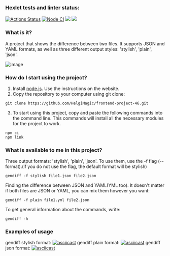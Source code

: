 ### Hexlet tests and linter status:
[![Actions Status](https://github.com/HelgiMagic/frontend-project-46/workflows/hexlet-check/badge.svg)](https://github.com/HelgiMagic/frontend-project-46/actions)
[![Node CI](https://github.com/HelgiMagic/frontend-project-46/actions/workflows/nodejs.yml/badge.svg)](https://github.com/HelgiMagic/frontend-project-46/actions/workflows/nodejs.yml)
<a href="https://codeclimate.com/github/HelgiMagic/frontend-project-46/maintainability"><img src="https://api.codeclimate.com/v1/badges/b149de33acd442d4fb8c/maintainability" /></a>
<a href="https://codeclimate.com/github/HelgiMagic/frontend-project-46/test_coverage"><img src="https://api.codeclimate.com/v1/badges/b149de33acd442d4fb8c/test_coverage" /></a>

### What is it?

A project that shows the difference between two files. It supports JSON and YAML formats, as well as three different output styles: 'stylish', 'plain', 'json'.

![image](https://user-images.githubusercontent.com/113669521/228578148-bfb6b771-dbd8-416a-ae66-ba49281d3cf4.png)

### How do I start using the project?

1. Install [node.js](https://nodejs.org/). Use the instructions on the website.
2. Copy the repository to your computer using git clone:
```
git clone https://github.com/HelgiMagic/frontend-project-46.git
```
3. To start using this project, copy and paste the following commands into the command line. This commands will install all the necessary modules for the project to work.
```
npm ci
npm link
```

### What is available to me in this project?

Three output formats: 'stylish', 'plain', 'json'. To use them, use the -f flag (--format).(if you do not use the flag, the default format will be stylish)
```
gendiff -f stylish file1.json file2.json
```
Finding the difference between JSON and YAML(YML too). It doesn't matter if both files are JSON or YAML, you can mix them however you want:
```
gendiff -f plain file1.yml file2.json
```
To get general information about the commands, write:
```
gendiff -h
```

### Examples of usage
gendiff stylish format:
[![asciicast](https://asciinema.org/a/Uoxk7GHgf8Z0oT1N4CT5UNfDp.svg)](https://asciinema.org/a/Uoxk7GHgf8Z0oT1N4CT5UNfDp)
gendiff plain format:
[![asciicast](https://asciinema.org/a/578100.svg)](https://asciinema.org/a/578100)
gendiff json format:
[![asciicast](https://asciinema.org/a/578099.svg)](https://asciinema.org/a/578099)